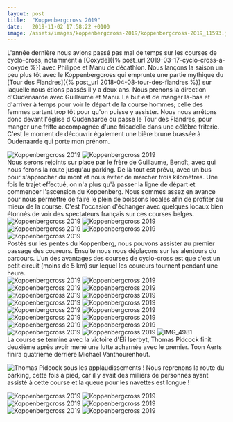 ```yaml
---
layout: post
title:  "Koppenbergcross 2019"
date:   2019-11-02 17:58:22 +0100
image: /assets/images/koppenbergcross-2019/koppenbergcross-2019_11593.jpg
---
```

L'année dernière nous avions passé pas mal de temps sur les courses de cyclo-cross, notamment à [Coxyde]({% post_url 2019-03-17-cyclo-cross-a-coxyde %}) avec Philippe et Manu de décathlon.
Nous lançons la saison un peu plus tôt avec le Koppenbergcross qui emprunte une partie mythique du [Tour des Flandres]({% post_url 2018-04-08-tour-des-flandres %}) sur laquelle nous étions passés il y a deux ans.
Nous prenons la direction d'Oudenaarde avec Guillaume et Manu. Le but est de manger là-bas et d'arriver à temps pour voir le départ de la course hommes; celle des femmes partant trop tôt pour qu'on puisse y assister.
Nous nous arrêtons donc devant l'église d'Oudenaarde où passe le Tour des Flandres, pour manger une fritte accompagnée d'une fricadelle dans une célèbre friterie. C'est le moment de découvrir également une bière brune brassée à Oudenaarde qui porte mon prénom.
<div class="gallery-box">
  <div class="gallery">
<img src="/assets/images/koppenbergcross-2019/koppenbergcross-2019_11578.jpg" title="Santé !" alt="Koppenbergcross 2019" >
<img src="/assets/images/koppenbergcross-2019/koppenbergcross-2019_11579.jpg" title="Une légère brune " alt="Koppenbergcross 2019" >
</div>
</div>
Nous serons rejoints sur place par le frère de Guillaume, Benoît, avec qui nous ferons la route jusqu'au parking. De là tout est prévu, avec un bus pour s'approcher du mont et nous éviter de marcher trois kilomètres.
Une fois le trajet effectué, on n'a plus qu'à passer la ligne de départ et commencer l'ascension du Koppenberg.
Nous sommes assez en avance pour nous permettre de faire le plein de boissons locales afin de profiter au mieux de la course. C'est l'occasion d'échanger avec quelques locaux bien étonnés de voir des spectateurs français sur ces courses belges.
<div class="gallery-box">
  <div class="gallery">
<img src="/assets/images/koppenbergcross-2019/koppenbergcross-2019_11581.jpg" title="Prêt " alt="Koppenbergcross 2019" >
<img src="/assets/images/koppenbergcross-2019/koppenbergcross-2019_11582.jpg" title="En avant ! " alt="Koppenbergcross 2019" >
<img src="/assets/images/koppenbergcross-2019/koppenbergcross-2019_11583.jpg" title="Ligne de départ" alt="Koppenbergcross 2019" >
<img src="/assets/images/koppenbergcross-2019/koppenbergcross-2019_11584.jpg" title="Début du Koppenbergcross" alt="Koppenbergcross 2019" >
<img src="/assets/images/koppenbergcross-2019/koppenbergcross-2019_11585.jpg" title="Une bonne tête de pervers" alt="Koppenbergcross 2019" >
</div>
</div>
Postés sur les pentes du Koppenberg, nous pouvons assister au premier passage des coureurs.
Ensuite nous nous déplaçons sur les alentours du parcours. L'un des avantages des courses de cyclo-cross est que c'est un petit circuit (moins de 5 km) sur lequel les coureurs tournent pendant une heure.
<div class="gallery-box">
  <div class="gallery">
<img src="/assets/images/koppenbergcross-2019/koppenbergcross-2019_11614.jpg" title="Départ avec Eli Iserbyt déjà en tête" alt="Koppenbergcross 2019" >
<img src="/assets/images/koppenbergcross-2019/koppenbergcross-2019_11615.jpg" title="Thomas Pidcock n'est pas loin !" alt="Koppenbergcross 2019" >
<img src="/assets/images/koppenbergcross-2019/koppenbergcross-2019_11616.jpg" title="Thomas Pidcock" alt="Koppenbergcross 2019" >
<img src="/assets/images/koppenbergcross-2019/koppenbergcross-2019_11617.jpg" title="Thomas Pidcock" alt="Koppenbergcross 2019" >
<img src="/assets/images/koppenbergcross-2019/koppenbergcross-2019_11618.jpg" title="Le duel de la journée" alt="Koppenbergcross 2019" >
<img src="/assets/images/koppenbergcross-2019/koppenbergcross-2019_11619.jpg" title="Thomas Pidcock" alt="Koppenbergcross 2019" >
<img src="/assets/images/koppenbergcross-2019/koppenbergcross-2019_11620.jpg" title="Toon Aerts dans le Koppenberg" alt="Koppenbergcross 2019" >
<img src="/assets/images/koppenbergcross-2019/koppenbergcross-2019_11621.jpg" title="Thomas Pidcock" alt="Koppenbergcross 2019" >
<img src="/assets/images/koppenbergcross-2019/koppenbergcross-2019_11622.jpg" title="Tyler Cloutier" alt="Koppenbergcross 2019" >
<img src="/assets/images/koppenbergcross-2019/koppenbergcross-2019_11623.jpg" title="Jelle De Bock" alt="Koppenbergcross 2019" >
<img src="/assets/images/koppenbergcross-2019/koppenbergcross-2019_11624.jpg" title="Eli Iserbyt" alt="Koppenbergcross 2019" >
<img src="/assets/images/koppenbergcross-2019/koppenbergcross-2019_11625.jpg" title="Thomas Pidcock" alt="Koppenbergcross 2019" >
<img src="/assets/images/koppenbergcross-2019/koppenbergcross-2019_11626.jpg" title="Michael Vanthourenhout" alt="Koppenbergcross 2019" >
<img src="/assets/images/koppenbergcross-2019/koppenbergcross-2019_11627.jpg" title="Thomas Pidcock avec son Crux" alt="Koppenbergcross 2019" >
<img src="/assets/images/koppenbergcross-2019/koppenbergcross-2019_11628.jpg" title="Toon Aerts" alt="Koppenbergcross 2019" >
<img src="/assets/images/koppenbergcross-2019/koppenbergcross-2019_11629.jpg" title="Thomas Pidcock" alt="Koppenbergcross 2019" >
<img src="/assets/images/koppenbergcross-2019/koppenbergcross-2019_11630.jpg" title="Thomas Pidcock sous les applaudissements !" alt="IMG_4981" >
</div>
</div>
La course se termine avec la victoire d'Eli Iserbyt, Thomas Pidcock finit deuxième après avoir mené une lutte acharnée avec le premier. Toon Aerts finira quatrième derrière Michael Vanthourenhout.

![Thomas Pidcock sous les applaudissements !](/assets/images/koppenbergcross-2019/koppenbergcross-2019_11630.jpg)
Nous reprenons la route du parking, cette fois à pied, car il y avait des milliers de personnes ayant assisté à cette course et la queue pour les navettes est longue !
<div class="gallery-box">
  <div class="gallery">
<img src="/assets/images/koppenbergcross-2019/koppenbergcross-2019_11588.jpg" title="Sous un temps flamand" alt="Koppenbergcross 2019" >
<img src="/assets/images/koppenbergcross-2019/koppenbergcross-2019_11589.jpg" title="Une dernière !" alt="Koppenbergcross 2019" >
<img src="/assets/images/koppenbergcross-2019/koppenbergcross-2019_11591.jpg" title="Les frères franco-belges" alt="Koppenbergcross 2019" >
<img src="/assets/images/koppenbergcross-2019/koppenbergcross-2019_11592.jpg" title="Deux générations, une même passion" alt="Koppenbergcross 2019" >
<img src="/assets/images/koppenbergcross-2019/koppenbergcross-2019_11593.jpg" title="Venus de bien loin ! " alt="Koppenbergcross 2019" >
<img src="/assets/images/koppenbergcross-2019/koppenbergcross-2019_11595.jpg" title="" alt="Koppenbergcross 2019" >
</div>
</div>